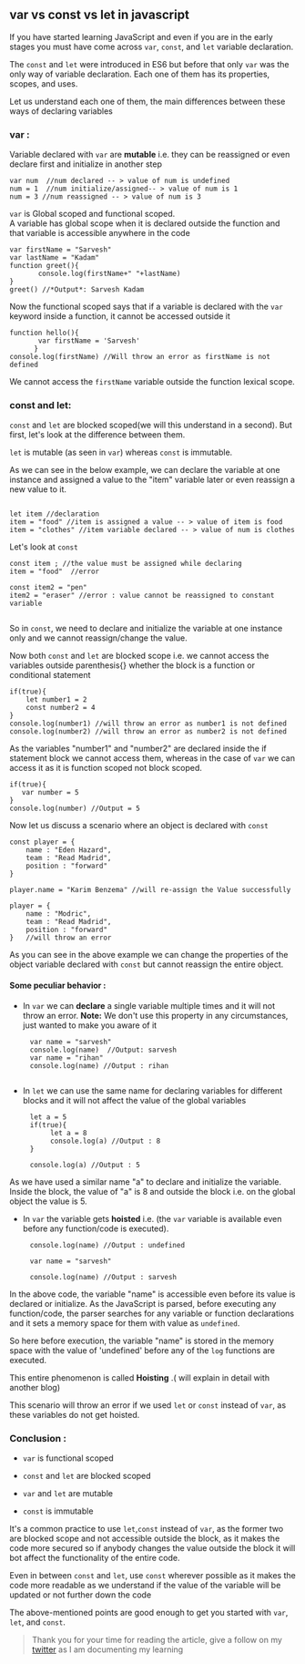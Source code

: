 ## var vs const vs let in javascript

If you have started learning JavaScript and even if you are in the early stages you must have come across `var`, `const`, and `let` variable declaration.

The `const` and `let` were introduced in ES6 but before that only `var` was the only way of variable declaration. Each one of them has its properties, scopes, and uses. 

Let us understand each one of them, the main differences between these ways of declaring variables

### var : 
Variable declared with `var` are **mutable** i.e. they can be reassigned or even declare first and initialize in another step
```
var num  //num declared -- > value of num is undefined 
num = 1  //num initialize/assigned-- > value of num is 1
num = 3 //num reassigned -- > value of num is 3

```

`var` is Global scoped and functional scoped.</br>
A variable has global scope when it is declared outside the function and that variable is accessible anywhere in the code

```
var firstName = "Sarvesh"
var lastName = "Kadam"
function greet(){
       console.log(firstName+" "+lastName)
}
greet() //*Output*: Sarvesh Kadam

```

Now the functional scoped says that if  a variable is declared with the `var` keyword inside a function, it cannot be accessed outside it

```
function hello(){
       var firstName = 'Sarvesh'
      }
console.log(firstName) //Will throw an error as firstName is not defined
```

We cannot access the `firstName` variable outside the function lexical scope. 



### const and let: 
`const` and `let` are blocked scoped(we will this understand in a second). But first, let's look at the difference between them.

`let` is mutable (as seen in `var`) whereas `const` is immutable.

As we can see in the below example, we can declare the variable at one instance and assigned a value to the "item" variable later or even reassign a new value to it.


```

let item //declaration
item = "food" //item is assigned a value -- > value of item is food
item = "clothes" //item variable declared -- > value of num is clothes

```

Let's look at `const`

```
const item ; //the value must be assigned while declaring
item = "food"  //error

const item2 = "pen"
item2 = "eraser" //error : value cannot be reassigned to constant variable
 
```
So in `const`, we need to declare and initialize the variable at one instance only and we cannot reassign/change the value.

Now both `const` and `let` are blocked scope i.e. we cannot access the variables outside parenthesis{} whether the block is a function or conditional statement

```
if(true){
    let number1 = 2
    const number2 = 4
}
console.log(number1) //will throw an error as number1 is not defined
console.log(number2) //will throw an error as number2 is not defined
```
As the variables "number1" and "number2" are declared inside the if statement block we cannot access them, whereas in the case of `var` we can access it as it is function scoped not block scoped.

```
if(true){
   var number = 5
}
console.log(number) //Output = 5

```
Now let us discuss a scenario where an object is declared with `const`

```
const player = {
    name : "Eden Hazard",
    team : "Read Madrid",
    position : "forward"
}

player.name = "Karim Benzema" //will re-assign the Value successfully

player = {
    name : "Modric",
    team : "Read Madrid",
    position : "forward"
}   //will throw an error 

```
As you can see in the above example we can change the properties of the object variable declared with `const` but cannot reassign the entire object.

#### Some peculiar behavior :


- In `var` we can **declare** a single variable multiple times and it will not throw an error. 
**Note:** We don't use this property in any circumstances, just wanted to make you aware of it

```
     var name = "sarvesh"
     console.log(name)  //Output: sarvesh
     var name = "rihan"
     console.log(name) //Output : rihan
    
```

- In `let` we can use the same name for declaring variables for different blocks and it will not affect the value of the global variables

```
     let a = 5
     if(true){
          let a = 8
          console.log(a) //Output : 8 
     }

     console.log(a) //Output : 5 

```
As we have used a similar name "a" to declare and initialize the variable. Inside the block, the value of "a" is 8 and outside the block i.e. on the global object the value is 5.


- In `var` the variable gets **hoisted** i.e. (the `var` variable is available even before any function/code is executed).

```
     console.log(name) //Output : undefined

     var name = "sarvesh"

     console.log(name) //Output : sarvesh

```

In the above code, the variable "name" is accessible even before its value is declared or initialize.
As the JavaScript is parsed, before executing any function/code, the parser searches for any variable or function declarations and it sets a memory space for them with value as `undefined`.

So here before execution, the variable "name" is stored in the memory space with the value of 'undefined' before any of the `log` functions are executed.

This entire phenomenon is called **Hoisting** .( will explain in detail with another blog)

This scenario will throw an error if we used `let` or `const` instead of `var`, as these variables do not get hoisted.

### Conclusion : 
 

-  `var` is functional scoped

- `const` and `let` are blocked scoped

- `var` and `let` are mutable

- `const` is immutable


It's a common practice to use `let`,`const` instead of `var`, as the former two are blocked scope and not accessible outside the block,  as it makes the code more secured so if anybody changes the value outside the block it will bot affect the functionality of the entire code.

Even in between `const` and `let`, use `const` wherever possible as it makes the code more readable as we understand if the value of the variable will be updated or not further down the code

The above-mentioned points are good enough to get you started with `var`, `let`, and `const`.


>Thank you for your time for reading the article, give a follow on my [twitter](https://twitter.com/kadamsarvesh10) as I am documenting my learning